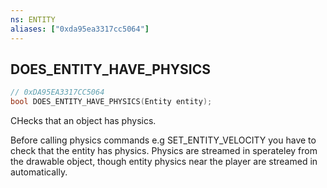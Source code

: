 ```yaml
---
ns: ENTITY
aliases: ["0xda95ea3317cc5064"]
---
```

## DOES_ENTITY_HAVE_PHYSICS

```c
// 0xDA95EA3317CC5064
bool DOES_ENTITY_HAVE_PHYSICS(Entity entity);
```

CHecks that an object has physics.

Before calling physics commands e.g SET_ENTITY_VELOCITY you have to check that the entity has physics. Physics are streamed in sperateley from the drawable object, though entity physics near the player are streamed in automatically.

